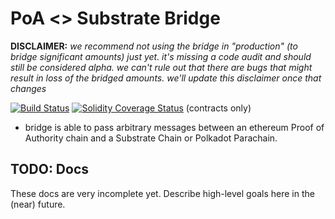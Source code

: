 # PoA <> Substrate Bridge

**DISCLAIMER:** *we recommend not using the bridge in "production" (to bridge significant amounts) just yet.
it's missing a code audit and should still be considered alpha. we can't rule out that there are bugs that might result in loss of the bridged amounts.
we'll update this disclaimer once that changes*

[![Build Status][travis-image]][travis-url]
[![Solidity Coverage Status][coveralls-image]][coveralls-url] (contracts only)

[travis-image]: https://travis-ci.org/tomusdrw/parity-bridge.svg?branch=master
[travis-url]: https://travis-ci.org/tomusdrw/parity-bridge
[coveralls-image]: https://coveralls.io/repos/github/tomusdrw/parity-bridge/badge.svg?branch=master
[coveralls-url]: https://coveralls.io/github/tomusdrw/parity-bridge?branch=master

- bridge is able to pass arbitrary messages between an ethereum Proof of Authority chain and a Substrate Chain or Polkadot Parachain.

## TODO: Docs

These docs are very incomplete yet. Describe high-level goals here in the (near) future.
